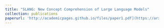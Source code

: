 ```yaml
---
title: "SLANG: New Concept Comprehension of Large Language Models"
collection: publications
paperurl: 'http://academicpages.github.io/files/paper1.pdf](https://arxiv.org/pdf/2401.12585.pdf'
---
```


